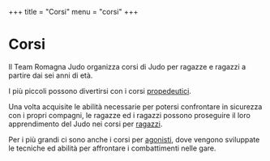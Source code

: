 +++
title = "Corsi"
menu = "corsi"
+++

# Corsi

Il Team Romagna Judo organizza corsi di Judo per ragazze e ragazzi a partire dai sei anni di età.

I più piccoli possono divertirsi con i corsi [propedeutici](/corsi/propedeutica).

Una volta acquisite le abilità necessarie per potersi confrontare in sicurezza con i propri compagni, le ragazze ed i ragazzi possono proseguire il loro apprendimento del Judo nei corsi per [ragazzi](/corsi/ragazzi).

Per i più grandi ci sono anche i corsi per [agonisti](/corsi/agonisti), dove vengono sviluppate le tecniche ed abilità per affrontare i combattimenti nelle gare.
